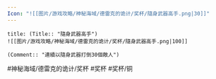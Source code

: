 ```yaml
---
Icon: "![[图片/游戏攻略/神秘海域/德雷克的诡计/奖杯/隨身武器高手.png|30]]"
---
```

```ad-common-bronze-trophy
title: (Title:: "隨身武器高手")
![[图片/游戏攻略/神秘海域/德雷克的诡计/奖杯/隨身武器高手.png|100]]

(Comment:: "連續以隨身武器打倒30個敵人")
```

#神秘海域/德雷克的诡计/奖杯 #奖杯 #奖杯/铜
